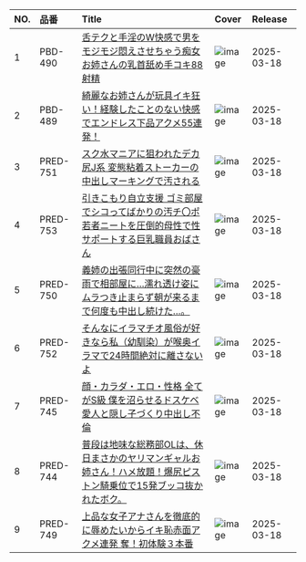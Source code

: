 |NO.|品番|Title|Cover|Release|
|:---|:---|:---|:---|:---|
1|PBD-490|[舌テクと手淫のW快感で男をモジモジ悶えさせちゃう痴女お姉さんの乳首舐め手コキ88射精](https://www.avmoive.top/index.php/archives/53158/)|![image](https://cdn.up-timely.com/image/8/content/78375/bSBCitYST6av3K2cqpwQDc5ZhjDdvPzQ3mVnGxNF.jpg)|2025-03-18
2|PBD-489|[綺麗なお姉さんが玩具イキ狂い！経験したことのない快感でエンドレス下品アクメ55連発！](https://www.avmoive.top/index.php/archives/53157/)|![image](https://cdn.up-timely.com/image/8/content/78373/4qfSoRMdpTEo3p0KxZjZs9ElezEvBUgjo7I0liqu.jpg)|2025-03-18
3|PRED-751|[スク水マニアに狙われたデカ尻J系 変態粘着ストーカーの中出しマーキングで汚される](https://www.avmoive.top/index.php/archives/53156/)|![image](https://cdn.up-timely.com/image/8/content/78376/wIBJiKdxBKBA7gTfOb6b9nZZP5qUY27k4gR48bAm.jpg)|2025-03-18
4|PRED-753|[引きこもり自立支援 ゴミ部屋でシコってばかりの汚チ〇ポ若者ニートを圧倒的母性で性サポートする巨乳職員おばさん](https://www.avmoive.top/index.php/archives/53155/)|![image](https://cdn.up-timely.com/image/8/content/78380/tNSlBMSbC1nKp34IwAVbtMO8lZxDbAtYDNX46lSB.jpg)|2025-03-18
5|PRED-750|[義姉の出張同行中に突然の豪雨で相部屋に…濡れ透け姿にムラつき止まらず朝が来るまで何度も中出し続けた…。](https://www.avmoive.top/index.php/archives/53154/)|![image](https://cdn.up-timely.com/image/8/content/78374/K4bZyniMl7g3L9P4o5veQH7x4o3INNp74Ha8ut9i.jpg)|2025-03-18
6|PRED-752|[そんなにイラマチオ風俗が好きなら私（幼馴染）が喉奥イラマで24時間絶対に離さないよ](https://www.avmoive.top/index.php/archives/53153/)|![image](https://cdn.up-timely.com/image/8/content/78372/J2h9ltXSoMMJ8ggEWWJqMsEkPis9Zu1K24yKqDmR.jpg)|2025-03-18
7|PRED-745|[顔・カラダ・エロ・性格 全てがS級 僕を沼らせるドスケベ愛人と隠し子づくり中出し不倫](https://www.avmoive.top/index.php/archives/53152/)|![image](https://cdn.up-timely.com/image/8/content/78379/2okbWyn2ii7JCllECGZtC6RWuaAGOTmeBBZB5PWo.jpg)|2025-03-18
8|PRED-744|[普段は地味な総務部OLは、休日まさかのヤリマンギャルお姉さん！ハメ放題！爆尻ピストン騎乗位で15発ブッコ抜かれたボク。](https://www.avmoive.top/index.php/archives/53151/)|![image](https://cdn.up-timely.com/image/8/content/78377/78rE7s7wQPp8SwB8Ru42KO8a3a8CYUe8sMhDJgq5.jpg)|2025-03-18
9|PRED-749|[上品な女子アナさんを徹底的に辱めたいからイキ恥赤面アクメ連発 奪！初体験３本番](https://www.avmoive.top/index.php/archives/53150/)|![image](https://cdn.up-timely.com/image/8/content/78378/KFtqEQHdYpgCEJ3xymcRbKYdfDy9nT6WcVXJYCoo.jpg)|2025-03-18